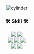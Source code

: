 

<div align="center">

  ![cylinder](https://capsule-render.vercel.app/api?type=cylinder&color=0080FF&text=Lee%20Chan%20Hee&fontAlignY=45&fontSize=40&height=150&desc=Back-end%20Engineer&descAlignY=70&fontColor=FFFFFF)
  
  ### 🛠️ Skill 🛠️
  <div>
    <img src="https://img.shields.io/badge/Java-007396?style=flat&logo=OpenJDK&logoColor=white"/>
    <img src="https://img.shields.io/badge/SpringBoot-6DB33F?style=flat-square&logo=SpringBoot&logoColor=white"/>
    
  </div>
  <div>
    <!-- <img src="https://img.shields.io/badge/Python-3776AB?style=flat-square&logo=Python&logoColor=white"/> -->
    <!-- <img src="https://img.shields.io/badge/FastAPI-009688?style=flat-square&logo=FastAPI&logoColor=white"/> -->
  </div>
  <div>
    <img src="https://img.shields.io/badge/mariaDB-003545?style=flat-square&logo=mariaDB&logoColor=white"/>
    <img src="https://img.shields.io/badge/redis-DC382D?style=flat-square&logo=redis&logoColor=white"/> 
    <img src="https://img.shields.io/badge/kafka-231F20?style=flat-square&logo=Apache-Kafka&logoColor=white"/>
  </div>
  <div>
    <img src="https://img.shields.io/badge/Docker-2496ED?style=flat-square&logo=Docker&logoColor=white"/>
    <img src="https://img.shields.io/badge/Kubernetes-326CE5?style=flat-square&logo=Kubernetes&logoColor=white"/>
  </div>
    
</div>

</br>

<div align="center">

<!--
  ###  💻 Project 💻
  
  <table>
      <tr>
          <td height="80px" align="center"> <a href="https://github.com/chancehee/SCCS" target="_blank">
              <img src="image/S1.png" height="80px" width="80px" /> <br><br> SCCS </a> <br></td>
          <td height="80px" align="center"> <a href="https://github.com/chancehee/MUSICAT" target="_blank">
              <img src="image/M1.png" height="80px" width="80px" /> <br><br> Musicat </a> <br></td>
          <td height="80px" align="center"> <a href="https://github.com/chancehee/ALGOPAT" target="_blank">
              <img src="image/A3.png" height="80px" width="80px" /> <br><br> Algopat </a> <br></td>
          <td height="80px" align="center"> <a href="https://github.com/nekarak8s/gallery" target="_blank">
              <img src="image/TheGallery.png" height="80px" width="80px" /> <br><br> The Gallery </a> <br></td>
      </tr>
       <tr>
          <td align="center">코딩테스트 스터디 플랫폼<br/></td>
          <td align="center">인공지능 라디오<br/></td>
          <td align="center">알고리즘 피드백 서비스<br/></td>
          <td align="center">3D 전시회<br/></td>
      </tr> 
  </table>
</div>
-->


